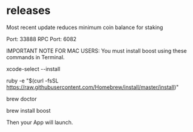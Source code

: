 # releases

Most recent update reduces minimum coin balance for staking

Port: 33888
RPC Port: 6082

IMPORTANT NOTE FOR MAC USERS:
You must install boost using these commands in Terminal.

xcode-select --install

ruby -e "$(curl -fsSL https://raw.githubusercontent.com/Homebrew/install/master/install)"

brew doctor

brew install boost

Then your App will launch.
